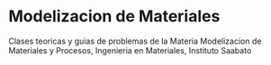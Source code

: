 # Modelizacion de Materiales

Clases teoricas y guias de problemas de la Materia Modelizacion de Materiales y Procesos, Ingenieria en Materiales, Instituto Saabato
